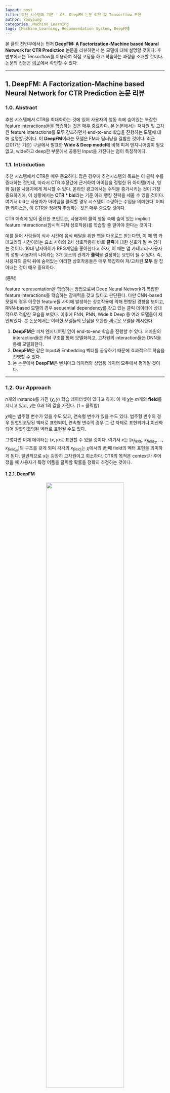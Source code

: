 ```yaml
---
layout: post
title: 추천 시스템의 기본 - 05. DeepFM 논문 리뷰 및 Tensorflow 구현
author: Youyoung
categories: Machine_Learning
tags: [Machine_Learning, Recommendation System, DeepFM]
---
```

본 글의 전반부에서는 먼저 **DeepFM: A Factorization-Machine based Neural Network for CTR Prediction** 논문을 리뷰하면서 본 모델에 대해 설명할 것이다. 후반부에서는 Tensorflow를 이용하여 직접 코딩을 하고 학습하는 과정을 소개할 것이다. 논문의 전문은 [이곳](https://arxiv.org/pdf/1703.04247v1.pdf)에서 확인할 수 있다.  

---
## 1. DeepFM: A Factorization-Machine based Neural Network for CTR Prediction 논문 리뷰  
### 1.0. Abstract  
추천 시스템에서 CTR을 최대화하는 것에 있어 사용자의 행동 속에 숨어있는 복잡한 feature interactions들을 학습하는 것은 매우 중요하다. 본 논문에서는 저차원 및 고차원 feature interactions를 모두 강조하면서 end-to-end 학습을 진행하는 모델에 대해 설명할 것이다. 이 **DeepFM**이라는 모델은 FM과 딥러닝을 결합한 것이다. 최근(2017년 기준) 구글에서 발표한 **Wide & Deep model**에 비해 피쳐 엔지니어링이 필요 없고, wide하고 deep한 부분에서 공통된 Input을 가진다는 점이 특징적이다.  

### 1.1. Introduction  
추천 시스템에서 CTR은 매우 중요하다. 많은 경우에 추천시스템의 목표는 이 클릭 수를 증대하는 것인데, 따라서 CTR 추정값에 근거하여 아이템을 정렬한 뒤 아이템(기사, 영화 등)을 사용자에게 제시할 수 있다. 온라인 광고에서는 수익을 증가시키는 것이 가장 중요하기에, 이 상황에서는 **CTR * bid**라는 기준 아래 랭킹 전략을 세울 수 있을 것이다. 여기서 bid는 사용자가 아이템을 클릭할 경우 시스템이 수령하는 수입을 의미한다. 어떠한 케이스든, 이 CTR을 정확히 추정하는 것은 매우 중요할 것이다.  

CTR 예측에 있어 중요한 포인트는, 사용자의 클릭 행동 속에 숨어 있는 implicit feature interactions(암시적 피쳐 상호작용)를 학습할 줄 알아야 한다는 것이다.  

예를 들어 사람들이 식사 시간에 음식 배달을 위한 앱을 다운로드 받는다면, 이 때 앱 카테고리와 시간이라는 요소 사이의 2차 상호작용이 바로 **클릭**에 대한 신호가 될 수 있다는 것이다. 10대 남자아이가 RPG게임을 좋아한다고 하자, 이 때는 앱 카테고리-사용자의 성별-사용자의 나이라는 3개 요소의 관계가 **클릭**을 결정하는 요인이 될 수 있다. 즉, 사용자의 클릭 뒤에 숨어있는 이러한 상호작용들은 매우 복잡하여 저/고차원 **모두** 잘 잡아내는 것이 매우 중요하다.  
  
(중략)  
  
feature representation을 학습하는 방법으로써 Deep Neural Network가 복잡한 feature interactions를 학습하는 잠재력을 갖고 있다고 판단된다. 다만 CNN-based 모델의 경우 이웃한 feature들 사이에 발생하는 상호작용에 의해 편향된 경향을 보이고, RNN-based 모델의 경우 sequential dependency를 갖고 있는 클릭 데이터에 상대적으로 적합한 모습을 보였다. 이후에 FNN, PNN, Wide & Deep 등 여러 모델들이 제안되었다. 본 논문에서는 이러한 모델들의 단점을 보완한 새로운 모델을 제시한다.  

1) **DeepFM**은 피쳐 엔지니어링 없이 end-to-end 학습을 진행할 수 있다. 저차원의 interaction들은 FM 구조를 통해 모델화하고, 고차원의 interaction들은 DNN을 통해 모델화한다.  
2) **DeepFM**은 같은 Input과 Embedding 벡터를 공유하기 때문에 효과적으로 학습을 진행할 수 있다.  
3) 본 논문에서 **DeepFM**은 벤치마크 데이터와 상업용 데이터 모두에서 평가될 것이다.  

---
### 1.2. Our Approach
$n$개의 instance를 가진 $(\chi, y)$ 학습 데이터셋이 있다고 하자. 이 때 $\chi$는 $m$개의 **field**를 지니고 있고, $y$는 0과 1의 값을 가진다. (1 = 클릭함)  

$\chi$에는 범주형 변수가 있을 수도 있고, 연속형 변수가 있을 수도 있다. 범주형 변수의 경우 원핫인코딩된 벡터로 표현되며, 연속형 변수의 경우 그 값 자체로 표현되거나 이산화되어 원핫인코딩된 벡터로 표현될 수도 있다.  

그렇다면 이제 데이터는 $(x, y)$로 표현할 수 있을 것이다. 여기서 $x$는 $[x_{field_1}, x_{field_2}, ..., x_{field_m}]$의 구조를 갖게 되며 각각의 $x_{field_j}$는 $\chi$에서의 j번째 field의 벡터 표현을 의미하게 된다. 일반적으로 $x$는 굉장히 고차원이고 희소하다. CTR의 목적은 context가 주어졌을 때 사용자가 특정 어플을 클릭할 확률을 정확히 추정하는 것이다.  

#### 1.2.1. DeepFM  
<center><img src="/public/img/Machine_Learning/2020-04-07-DeepFM/01.JPG" width="70%"></center>  

위 그림에서도 확인할 수 있다시피, **DeepFM**은 2가지 요소로 구성되어 있다. 이 요소들은 같은 Input을 공유한다.  

- $i$번재 피쳐에 대해 스칼라 $w_i$: 1차원 importance를 측정함  
- latent vector $V_i$: 다른 피쳐들과의 interaction의 영향을 측정  

$V_i$의 경우 FM요소에서는 2차원 interaction을 모델화하며, Deep요소에서는 고차원 피쳐 interaction을 모델화한다. 모든 파라미터들은 통합 예측모델에서 함께 학습된다. 즉 모델을 아주 간단히 표현하자면 아래와 같다.  

$$\hat{y} = sigmoid(y_{FM} + y_{DNN})$$  
  

**FM Component**  
<center><img src="/public/img/Machine_Learning/2020-04-07-DeepFM/02.JPG" width="60%"></center>  

FM요소는 Factorization Machine이다. FM모델에 대한 설명은 [이글](2019-12-21-FM.md)에서 확인할 수 있다.  


**Deep Component**  
CTR 예측에 사용되는 Raw 데이터는 일반적으로 매우 희소하고, 고차원이며, 범주형/연속형 변수가 섞여 있고, 일종의 field(성별, 위치, 나이 등)로 그룹화되어 있다는 특징을 지닌다. 따라서 **Embedding Layer**로 이러한 정보들을 압축하여 저차원의, dense한 실수 벡터를 만들어서 Input을 재가공할 필요가 있다.  

아래 그림은 **Input Layer**에서 **Embedding Layer**로 이어지는 보조 네트워크를 강조한 부분이다. 여기서 확인해야 할 부분은 2가지이다. 첫 번재는, Input으로 쓰이는 Input field 벡터가 각자 다른 길이를 갖고 있을 수 있기 때문에, 이들의 임베딩은 같은 크기(**k**)여야 한다는 것이다. 두 번재는, FM 모델에서 latent 벡터로 기능했던 $V$는 본 요소에서는 Input field 벡터를 Embedding 벡터로 압축하기 위해 사용되고 학습되는 네트워크 weight가 된다는 것이다.  

<center><img src="/public/img/Machine_Learning/2020-04-07-DeepFM/06.JPG" width="60%"></center>  
  

**Embedding Layer**의 Output은 아래와 같다.  

$$ a^{{0}} = [e_1, e_2, ..., e_m] $$  

- $e_i$는 i번재 field의 Embedding  
- $m$은 field의 수  

$a^{(0)}$는 DNN에 투입되며 forward process는 다음과 같다.  

$$ a^{(l+1)} = \sigma{(W^{(l)}a^{(l)} + b^{(l)}}) $$  

- $l$: layer의 깊이  

이렇게 Dense한 실수 피쳐 벡터가 생성되면 CTR prediction을 위해 최종적으로 sigmoid 함수에 투입되게 된다.  

$$ y_{DNN} = \sigma{(W^{|H|+1} a^{|H|} + b^{|H| + 1}}) $$  

- $ㅣHㅣ$: hidden layer의 수  

<center> (중략) </center>  

#### 1.5. Conclusions  
DeepFM은 FM Component와 Deep Component를 함께 학습시킨다. 이러한 방식은 다음과 같은 장점을 지닌다.  
1) pre-training이 필요 없다.  
2) 저/고차원 feature를 모두 잘 학습한다.  
3) feature embedding을 통해 피쳐 엔지니어링이 불필요하다.  

실험 결과를 확인하면, DeepFM이 최신 모델들을 압도하고 상당한 효율성을 지닌 것을 알 수 있다.  

---
## 2. Tensorflow 구현  
### 2.1. 데이터 설명 및 데이터 변환  
구현의 핵심은 Parameter인 $w$와 $V$의 shape과 활용 방법에 대해 이해하는 것이다. 사실 구현하는 사람의 입장에서는 논문이 썩 친절하다고 느끼지는 못할 것이다. 다소 애매모호한 표현으로 읽는 사람으로 하여금 혼란을 일으키게 하는 문구나 그림 등도 존재한다. 그럼에도 침착하게 잘 생각해보면, 모델을 구축할 수 있을 것이다.  

학습 데이터로는 연봉이 5만 달러를 상회하는지의 여부를 예측하는 데이터를 사용하였고, [여기](https://archive.ics.uci.edu/ml/datasets/Adult)에서 다운로드 받을 수 있다.  

데이터는 48,842개의 Instance로 구성되어 있고, 14개의 Feature를 갖고 있으며, 이 중 6개의 변수가 연속형 변수이다. 당연히 예측 과제는 **Binary Classification**이다. 0은 연봉 5만 달러 이하를 의미하며, 전체 데이터의 25% 정도를 차지한다. 1은 연봉 5만 달러 초과를 의미한다.  

앞에서 설명한 데이터를 예로 들어 설명하도록 하겠다. 이 데이터에는 총 14개의 변수가 있다. 이 14개는 곧, field의 개수가 된다. 이 중 범주형 변수를 One-Hot 인코딩을 통해 변환시키면(물론 연속형 변수도 필요에 따라 구간화하여 범주형 변수화해도 된다.) 본 데이터는 총 108개의 칼럼을 갖게 된다. 이 108개는 곧, feature의 개수가 된다. 즉, One-Hot 인코딩을 통해 변환시킨 칼럼의 개수를 feature의 개수로, 인코딩 이전의 데이터의 칼럼의 개수를 field의 개수로 이해하면 쉽다. 논문에서는 임베딩 스킬을 이용하고 있는데, 여기서 Embedding Matrix인 $V$의 칼럼의 개수는 Hyperparameter이다.  

본 프로젝트 파일은 다음과 같이 5개의 py파일로 구성되어 있다.  
  
<center><img src="/public/img/Machine_Learning/2020-04-07-DeepFM/07.JPG" width="25%"></center>  
  

먼저 config파일을 보자. 이 파일에는 칼럼의 목록을 연속형/범주형을 구분하여 저장한 리스트와 Hyperparameter들이 저장되어 있다.  
```python
# config.py
ALL_FIELDS = ['age', 'workclass', 'fnlwgt', 'education', 'education-num',
             'marital-status', 'occupation', 'relationship', 'race',
             'sex', 'capital-gain', 'capital-loss', 'hours-per-week', 'country']
CONT_FIELDS = ['age', 'fnlwgt', 'education-num',
               'capital-gain', 'capital-loss', 'hours-per-week']
CAT_FIELDS = list(set(ALL_FIELDS).difference(CONT_FIELDS))

# Hyper-parameters for Experiment
NUM_BIN = 10
BATCH_SIZE = 256
EMBEDDING_SIZE = 5
```
  

이제 데이터를 가공할 시간이다. (데이터가 매우 커서 서버에서 데이터를 받아오는 상황이라면, 아래 코드를 pyspark로 짜면 좋을 것이다.) 지금부터 할 작업은 `field_index`와 `field_dict`를 만드는 것인데, 쉽게 말해서 아래와 같은 작업을 진행하는 것이다.  
  
<center><img src="/public/img/Machine_Learning/2020-04-07-DeepFM/05.JPG" width="100%"></center>  
  

인코딩 이후의 데이터에 대해 각 칼럼이 본래 인코딩 이전에 몇 번째 field에 속했었는지에 대한 정보를 저장한 것이 `field_index`와 `field_dict`이다.  

```python
# Preprocess
import config
from itertools import repeat
import pandas as pd
from sklearn.preprocessing import MinMaxScaler

def get_modified_data(X, all_fields, continuous_fields, categorical_fields, is_bin=False):
    field_dict = dict()
    field_index = []
    X_modified = pd.DataFrame()

    for index, col in enumerate(X.columns):
        if col not in all_fields:
            print("{} not included: Check your column list".format(col))
            raise ValueError

        if col in continuous_fields:
            scaler = MinMaxScaler()

            # 연속형 변수도 구간화 할 것인가?
            if is_bin:
                X_bin = pd.cut(scaler.fit_transform(X[[col]]).reshape(-1, ), config.NUM_BIN, labels=False)
                X_bin = pd.Series(X_bin).astype('str')

                X_bin_col = pd.get_dummies(X_bin, prefix=col, prefix_sep='-')
                field_dict[index] = list(X_bin_col.columns)
                field_index.extend(repeat(index, X_bin_col.shape[1]))
                X_modified = pd.concat([X_modified, X_bin_col], axis=1)

            else:
                X_cont_col = pd.DataFrame(scaler.fit_transform(X[[col]]), columns=[col])
                field_dict[index] = col
                field_index.append(index)
                X_modified = pd.concat([X_modified, X_cont_col], axis=1)

        if col in categorical_fields:
            X_cat_col = pd.get_dummies(X[col], prefix=col, prefix_sep='-')
            field_dict[index] = list(X_cat_col.columns)
            field_index.extend(repeat(index, X_cat_col.shape[1]))
            X_modified = pd.concat([X_modified, X_cat_col], axis=1)

    print('Data Prepared...')
    print('X shape: {}'.format(X_modified.shape))
    print('# of Feature: {}'.format(len(field_index)))
    print('# of Field: {}'.format(len(field_dict)))

    return field_dict, field_index, X_modified
```

### 2.2. 모델 빌드  
먼저 FM Component에 대해 살펴보자. **call** 함수에서 y_fm을 어떤 shape으로 반환할 지는 그 task에 맞게 변환하면 된다. 아래 코드에서는 (None, 2)의 형태로 반환되어 최종적으로 Deep Component의 (None, 2)와 합쳐져 (None, 4)의 최종 Output을 반환하게 되는데, 이 수치는 성능 향상을 위해 변경이 가능하다.  

Parameter $w$의 길이는 `num_feature(108)`이며, Parameter $V$의 shape은 `num_field(14), embedding_size(5)`이다. 그런데 아래 **call** 함수에서 보면 알 수 있듯이, 이 $V$행렬은 One-Hot 인코딩된 데이터에 곱해지는 구조이기 때문에 `tf.nn.embedding_lookup`이라는 함수를 통해 행이 복제된다. 즉, 앞서 생성한 `field_index`의 정보를 참조하여, 같은 field에서 나온 feature일 경우, 같은 Embedding Row($V$의 Row)를 공유하는 것이다.  

**new_inputs**는 Deep Component의 Input으로 쓰일 개체이다. 코드를 살펴보면, $V$라는 행렬이 FM Component에도 쓰이지만, **new_inputs**를 만들어내면서 Deep Component에도 영향을 미치는 것을 알 수 있다.  
```python
class FM_layer(tf.keras.layers.Layer):
    def __init__(self, num_feature, num_field, embedding_size, field_index):
        super(FM_layer, self).__init__()
        self.embedding_size = embedding_size    # k: 임베딩 벡터의 차원(크기)
        self.num_feature = num_feature          # f: 원래 feature 개수
        self.num_field = num_field              # m: grouped field 개수
        self.field_index = field_index          # 인코딩된 X의 칼럼들이 본래 어디 소속이었는지

        # Parameters of FM Layer
        # w: capture 1st order interactions
        # V: capture 2nd order interactions
        self.w = tf.Variable(tf.random.normal(shape=[num_feature],
                                              mean=0.0, stddev=1.0), name='w')
        self.V = tf.Variable(tf.random.normal(shape=(num_field, embedding_size),
                                              mean=0.0, stddev=0.01), name='V')

    def call(self, inputs):
        x_batch = tf.reshape(inputs, [-1, self.num_feature, 1])
        # Parameter V를 field_index에 맞게 복사하여 num_feature에 맞게 늘림
        embeds = tf.nn.embedding_lookup(params=self.V, ids=self.field_index)

        # Deep Component에서 쓸 Input
        # (batch_size, num_feature, embedding_size)
        new_inputs = tf.math.multiply(x_batch, embeds)

        # (batch_size, )
        linear_terms = tf.reduce_sum(
            tf.math.multiply(self.w, inputs), axis=1, keepdims=False)

        # (batch_size, )
        interactions = 0.5 * tf.subtract(
            tf.square(tf.reduce_sum(new_inputs, [1, 2])),
            tf.reduce_sum(tf.square(new_inputs), [1, 2])
        )

        linear_terms = tf.reshape(linear_terms, [-1, 1])
        interactions = tf.reshape(interactions, [-1, 1])

        y_fm = tf.concat([linear_terms, interactions], 1)

        return y_fm, new_inputs
```

아래는 메인 모델에 대한 코드이다. 성능 향상을 위해 Deep Component를 수정하는 것은 연구자의 자유이다. Task에 따라 가볍게 설계할 수도, 복잡하게 설계할 수도 있을 것이다. 본 코드에서는 Dropout만을 추가하여 다소 가볍게 설계하였다.  
```python
import tensorflow as tf
from layers import FM_layer

tf.keras.backend.set_floatx('float32')

class DeepFM(tf.keras.Model):

    def __init__(self, num_feature, num_field, embedding_size, field_index):
        super(DeepFM, self).__init__()
        self.embedding_size = embedding_size    # k: 임베딩 벡터의 차원(크기)
        self.num_feature = num_feature          # f: 원래 feature 개수
        self.num_field = num_field              # m: grouped field 개수
        self.field_index = field_index          # 인코딩된 X의 칼럼들이 본래 어디 소속이었는지

        self.fm_layer = FM_layer(num_feature, num_field, embedding_size, field_index)

        self.layers1 = tf.keras.layers.Dense(units=64, activation='relu')
        self.dropout1 = tf.keras.layers.Dropout(rate=0.2)
        self.layers2 = tf.keras.layers.Dense(units=16, activation='relu')
        self.dropout2 = tf.keras.layers.Dropout(rate=0.2)
        self.layers3 = tf.keras.layers.Dense(units=2, activation='relu')

        self.final = tf.keras.layers.Dense(units=1, activation='sigmoid')

    def __repr__(self):
        return "DeepFM Model: #Field: {}, #Feature: {}, ES: {}".format(
            self.num_field, self.num_feature, self.embedding_size)

    def call(self, inputs):
        # 1) FM Component: (num_batch, 2)
        y_fm, new_inputs = self.fm_layer(inputs)

        # retrieve Dense Vectors: (num_batch, num_feature*embedding_size)
        new_inputs = tf.reshape(new_inputs, [-1, self.num_feature*self.embedding_size])

        # 2) Deep Component
        y_deep = self.layers1(new_inputs)
        y_deep = self.dropout1(y_deep)
        y_deep = self.layers2(y_deep)
        y_deep = self.dropout2(y_deep)
        y_deep = self.layers3(y_deep)

        # Concatenation
        y_pred = tf.concat([y_fm, y_deep], 1)
        y_pred = self.final(y_pred)
        y_pred = tf.reshape(y_pred, [-1, ])

        return y_pred
```

### 2.3. 학습  
학습 코드는 아래와 같다. 그리 무거운 모델은 아니므로 Autograph는 사용하지 않았다.  
```python
import config
from preprocess import get_modified_data
from DeepFM import DeepFM

import numpy as np
import pandas as pd
from time import perf_counter
import tensorflow as tf
from sklearn.model_selection import train_test_split
from tensorflow.keras.metrics import BinaryAccuracy, AUC


def get_data():
    file = pd.read_csv('data/adult.data', header=None)
    X = file.loc[:, 0:13]
    Y = file.loc[:, 14].map({' <=50K': 0, ' >50K': 1})

    X.columns = config.ALL_FIELDS
    field_dict, field_index, X_modified = \
        get_modified_data(X, config.ALL_FIELDS, config.CONT_FIELDS, config.CAT_FIELDS, False)

    X_train, X_test, Y_train, Y_test = train_test_split(X_modified, Y, test_size=0.2, stratify=Y)

    train_ds = tf.data.Dataset.from_tensor_slices(
        (tf.cast(X_train.values, tf.float32), tf.cast(Y_train, tf.float32))) \
        .shuffle(30000).batch(config.BATCH_SIZE)

    test_ds = tf.data.Dataset.from_tensor_slices(
        (tf.cast(X_test.values, tf.float32), tf.cast(Y_test, tf.float32))) \
        .shuffle(10000).batch(config.BATCH_SIZE)

    return train_ds, test_ds, field_dict, field_index


# Batch 단위 학습
def train_on_batch(model, optimizer, acc, auc, inputs, targets):
    with tf.GradientTape() as tape:
        y_pred = model(inputs)
        loss = tf.keras.losses.binary_crossentropy(from_logits=False, y_true=targets, y_pred=y_pred)

    grads = tape.gradient(target=loss, sources=model.trainable_variables)

    # apply_gradients()를 통해 processed gradients를 적용함
    optimizer.apply_gradients(zip(grads, model.trainable_variables))

    # accuracy & auc
    acc.update_state(targets, y_pred)
    auc.update_state(targets, y_pred)

    return loss


# 반복 학습 함수
def train(epochs):
    train_ds, test_ds, field_dict, field_index = get_data()

    model = DeepFM(embedding_size=config.EMBEDDING_SIZE, num_feature=len(field_index),
                   num_field=len(field_dict), field_index=field_index)

    optimizer = tf.keras.optimizers.SGD(learning_rate=0.01)

    print("Start Training: Batch Size: {}, Embedding Size: {}".format(config.BATCH_SIZE, config.EMBEDDING_SIZE))
    start = perf_counter()
    for i in range(epochs):
        acc = BinaryAccuracy(threshold=0.5)
        auc = AUC()
        loss_history = []

        for x, y in train_ds:
            loss = train_on_batch(model, optimizer, acc, auc, x, y)
            loss_history.append(loss)

        print("Epoch {:03d}: 누적 Loss: {:.4f}, Acc: {:.4f}, AUC: {:.4f}".format(
            i, np.mean(loss_history), acc.result().numpy(), auc.result().numpy()))

    test_acc = BinaryAccuracy(threshold=0.5)
    test_auc = AUC()
    for x, y in test_ds:
        y_pred = model(x)
        test_acc.update_state(y, y_pred)
        test_auc.update_state(y, y_pred)

    print("테스트 ACC: {:.4f}, AUC: {:.4f}".format(test_acc.result().numpy(), test_auc.result().numpy()))
    print("Batch Size: {}, Embedding Size: {}".format(config.BATCH_SIZE, config.EMBEDDING_SIZE))
    print("걸린 시간: {:.3f}".format(perf_counter() - start))
    model.save_weights('weights/weights-epoch({})-batch({})-embedding({}).h5'.format(
        epochs, config.BATCH_SIZE, config.EMBEDDING_SIZE))


if __name__ == '__main__':
    train(epochs=100)
```
  

Embedding Size를 변환하면서 진행한 테스트 결과는 아래와 같다. (Epoch: 100)  

|Embedding Size|누적 Loss|Train ACC|Train AUC|Test ACC|Test AUC|시간|
|:--------:|:--------:|:--------:|:--------:|:--------:|:--------:|:--------:|
|10|0.3243|**0.8485**|**0.9038**|**0.8464**|0.8991|4분 0.78초|
|9|0.3386|0.8382|0.8954|0.8402|0.8975|4분 3.64초|
|8|0.3704|0.8240|0.8729|0.8260|0.8745|4분 2.79초|
|7|0.3248|0.8471|0.9033|0.8424|0.9013|4분 0.84초|
|6|0.3305|0.8433|0.9001|0.8416|**0.9041**|4분 1.28초|
|5|0.3945|0.8169|0.8512|0.8190|0.8576|4분 8.10초|


---
## Reference
https://github.com/ChenglongChen/tensorflow-DeepFM
